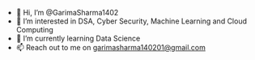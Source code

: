 - 👋 Hi, I’m @GarimaSharma1402
- 👀 I’m interested in DSA, Cyber Security, Machine Learning and Cloud Computing
- 🌱 I’m currently learning Data Science
- 📫 Reach out to me on garimasharma140201@gmail.com
<!---
GarimaSharma1402/GarimaSharma1402 is a ✨ special ✨ repository because its `README.md` (this file) appears on your GitHub profile.
You can click the Preview link to take a look at your changes.
--->

